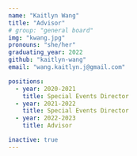 ```yaml
---
name: "Kaitlyn Wang"
title: "Advisor"
# group: "general board"
img: "kwang.jpg"
pronouns: "she/her"
graduating_year: 2022
github: "kaitlyn-wang"
email: "wang.kaitlyn.j@gmail.com"

positions:
  - year: 2020-2021
    title: Special Events Director
  - year: 2021-2022
    title: Special Events Director
  - year: 2022-2023
    title: Advisor

inactive: true
---
```

